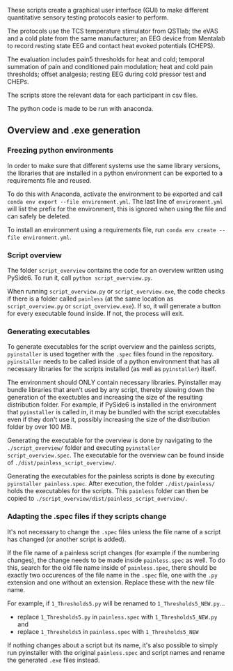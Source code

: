 These scripts create a graphical user interface (GUI) to make different quantitative sensory testing protocols easier to perform.

The protocols use the TCS temperature stimulator from QSTlab; the eVAS and a cold plate from the same manufacturer; an EEG device from Mentalab to record resting state EEG and contact heat evoked potentials (CHEPS).

The evaluation includes pain5 thresholds for heat and cold; temporal summation of pain and conditioned pain modulation; heat and cold pain thresholds; offset analgesia; resting EEG during cold pressor test and CHEPs.

The scripts store the relevant data for each participant in csv files.

The python code is made to be run with anaconda. 

## Overview and .exe generation
### Freezing python environments

In order to make sure that different systems use the same library versions, the libraries that are installed in a python environment can be exported to a requirements file and reused.

To do this with Anaconda, activate the environment to be exported and call `conda env export --file environment.yml`. The last line of `environment.yml` will list the prefix for the environment, this is ignored when using the file and can safely be deleted.

To install an environment using a requirements file, run `conda env create --file environment.yml`.

### Script overview

The folder `script_overview` contains the code for an overview written using PySide6. To run it, call `python script_overview.py`.

When running `script_overview.py` or `script_overview.exe`, the code checks if there is a folder called `painless` (at the same location as `script_overview.py` or `script_overview.exe`). If so, it will generate a button for every executable found inside. If not, the process will exit.

### Generating executables

To generate executables for the script overview and the painless scripts, `pyinstaller` is used together with the `.spec` files found in the repository. `pyinstaller` needs to be called inside of a python environment that has all necessary libraries for the scripts installed (as well as `pyinstaller`) itself.

The environment should ONLY contain necessary libraries. Pyinstaller may bundle libraries that aren't used by any script, thereby slowing down the generation of the exectubles and increasing the size of the resulting distribution folder. For example, if PySide6 is installed in the environment that `pyinstaller` is called in, it may be bundled with the script executables even if they don't use it, possibly increasing the size of the distribution folder by over 100 MB.

Generating the executable for the overview is done by navigating to the `./script_overview/` folder and executing `pyinstaller script_overview.spec`. The executable for the overview can be found inside of `./dist/painless_script_overview/`.

Generating the executables for the painless scripts is done by executing `pyinstaller painless.spec`. After execution, the folder `./dist/painless/` holds the executables for the scripts. This `painless` folder can then be copied to `./script_overview/dist/painless_script_overview/`.

### Adapting the .spec files if they scripts change

It's not necessary to change the `.spec` files unless the file name of a script has changed (or another script is added).

If the file name of a painless script changes (for example if the numbering changes), the change needs to be made inside `painless.spec` as well. To do this, search for the old file name inside of `painless.spec`, there should be exactly two occurences of the file name in the `.spec` file, one with the `.py` extension and one without an extension. Replace these with the new file name.

For example, if `1_Thresholds5.py` will be renamed to `1_Thresholds5_NEW.py`...
* replace `1_Thresholds5.py` in `painless.spec` with `1_Thresholds5_NEW.py` and
* replace `1_Thresholds5` in `painless.spec` with `1_Thresholds5_NEW`

If nothing changes about a script but its name, it's also possible to simply run pyinstaller with the original `painless.spec` and script names and rename the generated `.exe` files instead.